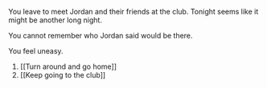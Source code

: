 
You leave to meet Jordan and their friends at the club. Tonight seems like it might be another long night.

You cannot remember who Jordan said would be there.

You feel uneasy.

1. [[Turn around and go home]]
2. [[Keep going to the club]]